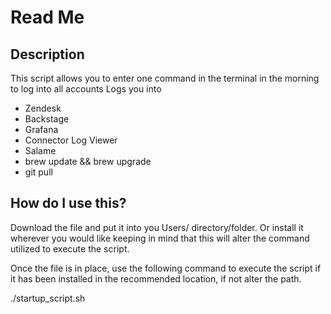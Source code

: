 # Read Me

## Description
This script allows you to enter one command in the terminal in the morning to log into all accounts
Logs you into
- Zendesk
- Backstage
- Grafana
- Connector Log Viewer
- Salame
- brew update && brew upgrade
- git pull

## How do I use this?
Download the file and put it into you Users/<username> directory/folder. Or install it wherever you would like keeping in mind that this will alter the command utilized to execute the script.

Once the file is in place, use the following command to execute the script if it has been installed in the recommended location, if not alter the path.

./startup_script.sh 
